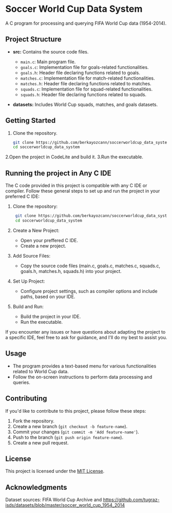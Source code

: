 # Soccer World Cup Data System

A C program for processing and querying FIFA World Cup data (1954-2014).

## Project Structure
- **src:** Contains the source code files.
  - `main.c`: Main program file.
  - `goals.c`: Implementation file for goals-related functionalities.
  - `goals.h`: Header file declaring functions related to goals.
  - `matches.c`: Implementation file for match-related functionalities.
  - `matches.h`: Header file declaring functions related to matches.
  - `squads.c`: Implementation file for squad-related functionalities.
  - `squads.h`: Header file declaring functions related to squads.

- **datasets:** Includes World Cup squads, matches, and goals datasets.

## Getting Started
1. Clone the repository.
   ```bash
   git clone https://github.com/berkayozcann/soccerworldcup_data_system.git
   cd soccerworldcup_data_system

2.Open the project in CodeLite and build it.
3.Run the executable.

## Running the project in Any C IDE

The C code provided in this project is compatible with any C IDE or compiler. Follow these general steps to set up and run the project in your preferred C IDE:
1. Clone the repository: 
   ```bash
    git clone https://github.com/berkayozcann/soccerworldcup_data_system.git
    cd soccerworldcup_data_system

2. Create a New Project:
   - Open your preffered C IDE.
   - Create a new project.
3. Add Source Files:
   - Copy the source code files (main.c, goals.c, matches.c, squads.c, goals.h, matches.h, squads.h) into your project.

4. Set Up Project:
   - Configure project settings, such as compiler options and include paths, based on your IDE.
  
5. Build and Run:
   - Build the project in your IDE.
   - Run the executable.
   
If you encounter any issues or have questions about adapting the project to a specific IDE, feel free to ask for guidance, and I'll do my best to assist you.


## Usage
- The program provides a text-based menu for various functionalities related to World Cup data.
- Follow the on-screen instructions to perform data processing and queries.

## Contributing
If you'd like to contribute to this project, please follow these steps:
1. Fork the repository.
2. Create a new branch (`git checkout -b feature-name`).
3. Commit your changes (`git commit -m 'Add feature-name'`).
4. Push to the branch (`git push origin feature-name`).
5. Create a new pull request.

## License
This project is licensed under the [MIT License](LICENSE).

## Acknowledgments

Dataset sources: FIFA World Cup Archive and https://github.com/tugraz-isds/datasets/blob/master/soccer_world_cup_1954_2014
